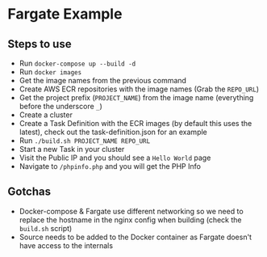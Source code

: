 # Fargate Example

## Steps to use

- Run `docker-compose up --build -d`
- Run `docker images`
- Get the image names from the previous command
- Create AWS ECR repositories with the image names (Grab the `REPO_URL`)
- Get the project prefix (`PROJECT_NAME`) from the image name (everything before the underscore `_`)
- Create a cluster 
- Create a Task Definition with the ECR images (by default this uses the latest), check out the task-definition.json for an example
- Run `./build.sh PROJECT_NAME REPO_URL`
- Start a new Task in your cluster
- Visit the Public IP and you should see a `Hello World` page
- Navigate to `/phpinfo.php` and you will get the PHP Info

## Gotchas
- Docker-compose & Fargate use different networking so we need to replace the hostname in the nginx config when building
(check the `build.sh` script)
- Source needs to be added to the Docker container as Fargate doesn't have access to the internals
